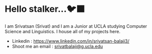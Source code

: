 # Hello stalker...🐦‍⬛

I am Srivatsan (Srivat) and I am a Junior at UCLA studying Computer Science and Linguistics. I house all of my projects here.

- Linkedin : https://www.linkedin.com/in/srivatsan-balaji3/
- Shoot me an email : srivatbalaji@g.ucla.edu
